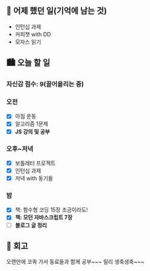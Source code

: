 ## 🌃 어제 했던 일(기억에 남는 것)

- 인턴십 과제
- 커피챗 with DD
- 모자스 읽기

## 🏙️ 오늘 할 일

### 자신감 점수: 9(끌어올리는 중)

### 오전

- [x] 아침 운동
- [x] 알고리즘 1문제
- [x] **JS 강의 및 공부**

### 오후~저녁

- [x] 보틀레터 프로젝트
- [x] 인턴십 과제
- [x] 저녁 with 동기들

### 밤

- [x] 책: 함수형 코딩 15장 조금이라도!
- [x] **책: 모던 자바스크립트 7장**
- [ ] **블로그 글 정리**

## 🌆 회고

오랜만에 코쿼 가서 동료들과 함께 공부~~~ 릴리 생축생축~~~
